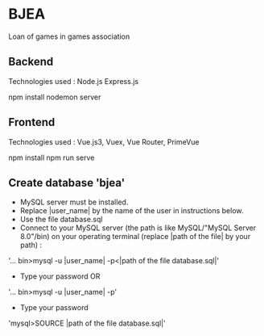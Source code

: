 # BJEA
Loan of games in games association

## Backend
Technologies used :
Node.js
Express.js

npm install
nodemon server


## Frontend
Technologies used :
Vue.js3, Vuex, Vue Router, PrimeVue

npm install
npm run serve


## Create database 'bjea'
* MySQL server must be installed.
* Replace |user_name| by the name of the user in instructions below.
* Use the file database.sql
* Connect to your MySQL server (the path is like MySQL/"MySQL Server 8.0"/bin) on your operating terminal (replace |path of the file| by your path) :

'... bin>mysql -u |user_name| -p<|path of the file database.sql|'


* Type your password
OR

'... bin>mysql -u |user_name| -p'

* Type your password

'mysql>SOURCE |path of the file database.sql|'

